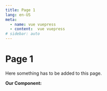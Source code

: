 ```yaml
---
title: Page 1
lang: en-US
meta:
  - name: vue vuepress
  - content:  vue vuepress
# sidebar: auto
---
```

# Page 1

Here something has to be added to this page.

**Our Component:**

<NumberModifier :start="5"></NumberModifier>
